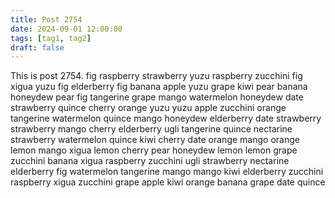 ```yaml
---
title: Post 2754
date: 2024-09-01 12:00:00
tags: [tag1, tag2]
draft: false
---
```

This is post 2754.
fig
raspberry
strawberry
yuzu
raspberry
zucchini
fig
xigua
yuzu
fig
elderberry
fig
banana
apple
yuzu
grape
kiwi
pear
banana
honeydew
pear
fig
tangerine
grape
mango
watermelon
honeydew
date
strawberry
quince
cherry
orange
yuzu
yuzu
apple
zucchini
orange
tangerine
watermelon
quince
mango
honeydew
elderberry
date
strawberry
strawberry
mango
cherry
elderberry
ugli
tangerine
quince
nectarine
strawberry
watermelon
quince
kiwi
cherry
date
orange
mango
orange
lemon
mango
xigua
lemon
cherry
pear
honeydew
lemon
lemon
grape
zucchini
banana
xigua
raspberry
zucchini
ugli
strawberry
nectarine
elderberry
fig
watermelon
tangerine
mango
mango
kiwi
elderberry
zucchini
raspberry
xigua
zucchini
grape
apple
kiwi
orange
banana
grape
date
quince
